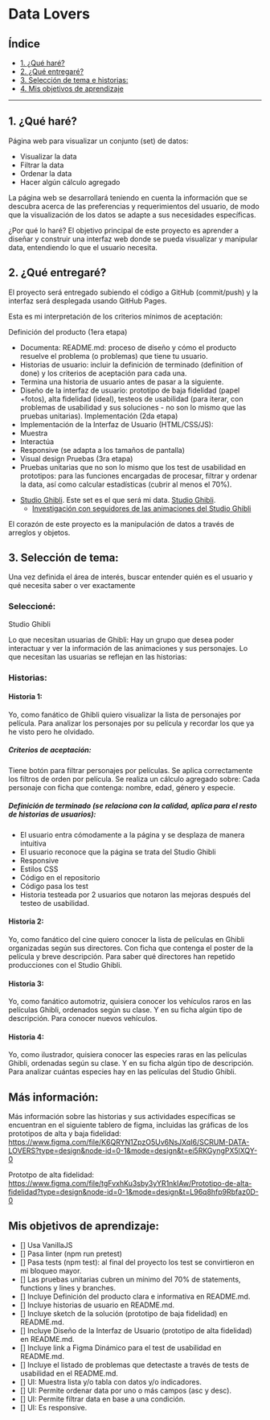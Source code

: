 # Data Lovers

## Índice

* [1. ¿Qué haré?](#1-preámbulo)
* [2. ¿Qué entregaré?](#2-resumen-del-proyecto)
* [3. Selección de tema e historias:](#3-objetivos-de-aprendizaje)
* [4. Mis objetivos de aprendizaje](#4-consideraciones-generales)

***

## 1. ¿Qué haré?

Página web para visualizar un conjunto (set) de datos: 
- Visualizar la data
- Filtrar la data
- Ordenar la data
- Hacer algún cálculo agregado

La página web se desarrollará teniendo en cuenta la información que se descubra acerca de las preferencias y requerimientos del usuario, de modo que la visualización de los datos se adapte a sus necesidades específicas.

¿Por qué lo haré?
El objetivo principal de este proyecto es aprender a diseñar y construir una interfaz web donde se pueda visualizar y manipular data, entendiendo lo que el usuario necesita.


## 2. ¿Qué entregaré?

El proyecto será entregado subiendo el código a GitHub (commit/push) y la interfaz será desplegada usando GitHub Pages.

Esta es mi interpretación de los criterios mínimos de aceptación:

Definición del producto (1era etapa)
- Documenta: README.md: proceso de diseño y cómo el producto resuelve el problema (o problemas) que tiene tu usuario.
- Historias de usuario: incluir la definición de terminado (definition of done) y los criterios de aceptación para cada una.
- Termina una historia de usuario antes de pasar a la siguiente.
- Diseño de la interfaz de usuario: prototipo de baja fidelidad (papel +fotos), alta fidelidad (ideal), testeos de usabilidad (para iterar, con problemas de usabilidad y sus soluciones - no son lo mismo que las pruebas unitarias).
Implementación (2da etapa)
- Implementación de la Interfaz de Usuario (HTML/CSS/JS): 
- Muestra
- Interactúa
- Responsive (se adapta a los tamaños de pantalla)
- Visual design
Pruebas (3ra etapa)
- Pruebas unitarias que no son lo mismo que los test de usabilidad en prototipos: para las funciones encargadas de procesar, filtrar y ordenar la data, así como calcular estadísticas (cubrir al menos el 70%).


* [Studio Ghibli](src/data/ghibli/ghibli.json).
  Este set es el que será mi data. 
  [Studio Ghibli](https://ghiblicollection.com/).
  - [Investigación con seguidores de las animaciones del Studio Ghibli](src/data/ghibli/README.md)

El corazón de este proyecto es la manipulación de datos a través de arreglos y objetos.


## 3. Selección de tema:

Una vez definida el área de interés, buscar entender quién es el usuario y qué necesita saber o ver exactamente

### Seleccioné:
Studio Ghibli

Lo que necesitan usuarias de Ghibli:
Hay un grupo que desea poder interactuar y ver la información de las animaciones y sus personajes. Lo que necesitan las usuarias se reflejan en las historias:

### Historias:

#### Historia 1:
Yo, como fanático de Ghibli quiero visualizar la lista de personajes por película. Para analizar los personajes por su película y recordar los que ya he visto pero he olvidado.

##### Criterios de aceptación:
Tiene botón para filtrar personajes por películas.
Se aplica correctamente los filtros de orden por película. 
Se realiza un cálculo agregado sobre: 
Cada personaje con ficha que contenga: nombre, edad, género y especie.

##### Definición de terminado (se relaciona con la calidad, aplica para el resto de historias de usuarios): 
- El usuario entra cómodamente a la página y se desplaza de manera intuitiva
- El usuario reconoce que la página se trata del Studio Ghibli
- Responsive
- Estilos CSS
- Código en el repositorio
- Código pasa los test
- Historia testeada por 2 usuarios que notaron las mejoras después del testeo de usabilidad.

#### Historia 2:	
Yo,  como fanático del cine quiero conocer la lista de películas en Ghibli organizadas según sus directores. Con ficha que contenga el poster de la película y breve descripción. Para saber qué directores han repetido producciones con el Studio Ghibli.

#### Historia 3:
Yo, como fanático automotriz, quisiera conocer los vehículos raros en las películas Ghibli, ordenados según su clase. Y en su ficha algún tipo de descripción. Para conocer nuevos vehículos.

#### Historia 4: 
Yo, como ilustrador, quisiera conocer las especies raras  en las películas Ghibli, ordenadas según su clase. Y en su ficha algún tipo de descripción. Para analizar cuántas especies hay en las películas del Studio Ghibli.


## Más información:
Más información sobre las historias y sus actividades específicas se encuentran en el siguiente tablero de figma, incluidas las gráficas de los prototipos de alta y baja fidelidad: https://www.figma.com/file/K6QRYN1ZpzO5Uv6NsJXqI6/SCRUM-DATA-LOVERS?type=design&node-id=0-1&mode=design&t=ei5RKGyngPX5lXQY-0

Prototpo de alta fidelidad: https://www.figma.com/file/tgFvxhKu3sby3yYR1nkIAw/Prototipo-de-alta-fidelidad?type=design&node-id=0-1&mode=design&t=L96q8hfp9Rbfaz0D-0

## Mis objetivos de aprendizaje:
- [] Usa VanillaJS
- [] Pasa linter (npm run pretest)
- [] Pasa tests (npm test): al final del proyecto los test se convirtieron en mi bloqueo mayor.
- [] Las pruebas unitarias cubren un mínimo del 70% de statements, functions y lines y branches.
- [] Incluye Definición del producto clara e informativa en README.md.
- [] Incluye historias de usuario en README.md.
- [] Incluye sketch de la solución (prototipo de baja fidelidad) en README.md.
- [] Incluye Diseño de la Interfaz de Usuario (prototipo de alta fidelidad) en README.md.
- [] Incluye link a Figma Dinámico para el test de usabilidad en README.md.
- [] Incluye el listado de problemas que detectaste a través de tests de usabilidad en el README.md.
- [] UI: Muestra lista y/o tabla con datos y/o indicadores.
- [] UI: Permite ordenar data por uno o más campos (asc y desc).
- [] UI: Permite filtrar data en base a una condición.
- [] UI: Es responsive.



